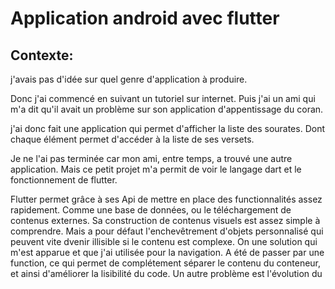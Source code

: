 # Application android avec flutter

## Contexte:


j'avais pas d'idée sur quel genre d'application à produire.

Donc j'ai commencé en suivant un tutoriel sur internet. Puis j'ai un ami qui m'a dit qu'il avait un problème sur son application d'appentissage du coran.

j'ai donc fait une application qui permet d'afficher la liste des sourates. Dont chaque élément permet d'accéder à la liste
de ses versets.

Je ne l'ai pas terminée car mon ami, entre temps, a trouvé une autre application. Mais ce petit projet m'a permit de voir le langage
dart et le fonctionnement de flutter.

Flutter permet grâce à ses Api de mettre en place des functionnalités assez rapidement. Comme une base de données, ou le téléchargement de contenus externes. Sa construction de contenus visuels est assez simple à comprendre. Mais a pour défaut l'enchevêtrement d'objets personnalisé qui peuvent vite dvenir illisible si le contenu est complexe. On une solution qui m'est apparue et que j'ai utilisée pour la navigation. A été de passer par une function, ce qui permet de complétement séparer le contenu du conteneur, et ainsi d'améliorer la lisibilité du code.
Un autre problème est l'évolution du




